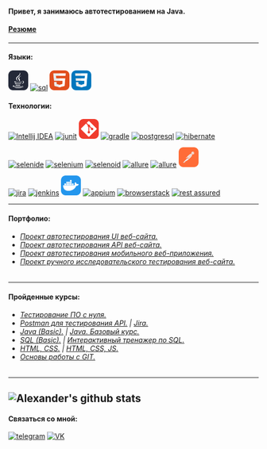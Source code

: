 <h4 align="left">Привет, я занимаюсь автотестированием на Java.</h4>
<h4><a href="https://docviewer.yandex.ru/view/0/?*=oE1%2BIYekfIzpVKOd4XjhOVbODHJ7InVybCI6InlhLWRpc2stcHVibGljOi8vck5SQi9sNm9qaDlrSmQwSWRlS3hTQ0lpdDFuQm9SekFkNmxCYXAvSlp0eXFwTHIveUpHOGtaTXcweEx3TEtSbXEvSjZicG1SeU9Kb25UM1ZvWG5EYWc9PSIsInRpdGxlIjoi0JLQtdCx0LXRgCBDVi5wZGYiLCJub2lmcmFtZSI6ZmFsc2UsInVpZCI6IjAiLCJ0cyI6MTcxMjEzNjE5NzcxNSwieXUiOiIyNDUyMTIyODkxNzA1OTIwODYwIn0%3D" target="_blank" rel="noreferrer">Резюме</a></h4>

---
<h4 align="left">Языки:</h4>
<p align="left"> 
<a href="https://www.java.com/" target="_blank" rel="noreferrer"><img src="https://raw.githubusercontent.com/tandpfun/skill-icons/de91fca307a83d75fc5b1f6ce24540454acead41/icons/Java-Dark.svg" alt="java" title="Java" width="40" height="40"/></a>
<a href="https://ru.wikipedia.org/wiki/SQL" target="_blank" rel="noreferrer"><img src="https://play-lh.googleusercontent.com/JAnq4-8xXuAx2mCQHhghic8lYb9-BN0gjAVrbiBufo0THcPsXVoOm_U3bUO70nAPjLw=w80" alt="sql" title="SQL" width="40" height="40"/></a>
<a href="https://html.spec.whatwg.org/multipage/" target="_blank" rel="noreferrer"><img src="https://raw.githubusercontent.com/tandpfun/skill-icons/de91fca307a83d75fc5b1f6ce24540454acead41/icons/HTML.svg" alt="html" title="HTML" width="40" height="40"/></a>
<a href="https://www.w3.org/Style/CSS/" target="_blank" rel="noreferrer"><img src="https://raw.githubusercontent.com/tandpfun/skill-icons/de91fca307a83d75fc5b1f6ce24540454acead41/icons/CSS.svg" alt="css" title="CSS" width="40" height="40"/></a>
  
<h4 align="left">Технологии:</h4>
<p align="left"> 

<a href="https://www.jetbrains.com/idea/" target="_blank" rel="noreferrer"><img src="https://skillicons.dev/icons?i=idea" alt="Intellij IDEA" title="Intellij IDEA" width="40" height="40"/></a>
<a href="https://junit.org/junit5/" target="_blank" rel="noreferrer"><img src="https://fs.getcourse.ru/fileservice/file/download/a/159627/sc/390/h/b90dddb8bcf49db3d4ea4647f02cb479.svg" alt="junit"  title="JUnit 5" width="40" height="40"/></a>
<a href="https://git-scm.com/" target="_blank" rel="noreferrer"><img src="https://raw.githubusercontent.com/tandpfun/skill-icons/de91fca307a83d75fc5b1f6ce24540454acead41/icons/Git.svg" alt="git" title="Git" width="40" height="40"/></a>
<a href="https://gradle.com/" target="_blank" rel="noreferrer"><img src="https://skillicons.dev/icons?i=gradle" alt="gradle" title="Gradle" width="40" height="40"/></a>
<a href="https://www.postgresql.org" target="_blank" rel="noreferrer"><img src="https://skillicons.dev/icons?i=postgres" alt="postgresql" title="PostgreSQL" width="40" height="40"/></a> 
<a href="https://hibernate.org/" target="_blank" rel="noreferrer"><img src="https://skillicons.dev/icons?i=hibernate" alt="hibernate" title="Hibernate" width="40" height="40"/></a> 

<a href="https://ru.selenide.org/" target="_blank" rel="noreferrer"><img src="https://fs.getcourse.ru/fileservice/file/download/a/159627/sc/399/h/5d2c34e97efd8aff6f7f2c1d3c8c30b8.svg" alt="selenide" title="Selenide" width="40" height="40"/></a>
<a href="https://www.selenium.dev" target="_blank" rel="noreferrer"><img src="https://fs.getcourse.ru/fileservice/file/download/a/159627/sc/178/h/765d78cae8cf8967a7124cb8636c72f8.svg" alt="selenium" title="Selenium" width="40" height="40"/></a>
<a href="https://aerokube.com/" target="_blank" rel="noreferrer"><img src="https://fs.getcourse.ru/fileservice/file/download/a/159627/sc/131/h/40ba0a9a145340d913192bff0f6c6b77.svg" alt="selenoid" title="Selenoid" width="40" height="40"/></a>
<a href="https://github.com/allure-framework" target="_blank" rel="noreferrer"><img src="https://fs.getcourse.ru/fileservice/file/download/a/159627/sc/333/h/32108dd5b6c9c9c3cf4220fe6b2cc7fc.svg" alt="allure" title="Allure Reports" width="40" height="40"/></a>
<a href="https://github.com/allure-framework" target="_blank" rel="noreferrer"><img src="https://fs.getcourse.ru/fileservice/file/download/a/159627/sc/185/h/c79ab1cf937ba73a952a0a02a11e9469.svg" alt="allure" title="Allure Notifications" width="40" height="40"/></a>
<a href="https://postman.com" target="_blank" rel="noreferrer"><img src="https://raw.githubusercontent.com/tandpfun/skill-icons/de91fca307a83d75fc5b1f6ce24540454acead41/icons/Postman.svg" alt="postman" title="Postman" width="40" height="40"/></a>

<a href="https://www.atlassian.com/ru/software/jira" target="_blank" rel="noreferrer"><img src="https://fs.getcourse.ru/fileservice/file/download/a/159627/sc/155/h/9b3a202b7545bfb958527fc1d9583eb5.svg" alt="jira" title="Jira" width="40" height="40"/></a>
<a href="https://www.jenkins.io" target="_blank" rel="noreferrer"><img src="https://skillicons.dev/icons?i=jenkins" alt="jenkins" title="Jenkins" width="40" height="40"/></a>
<a href="https://www.docker.com/" target="_blank" rel="noreferrer"><img src="https://raw.githubusercontent.com/tandpfun/skill-icons/de91fca307a83d75fc5b1f6ce24540454acead41/icons/Docker.svg" alt="docker" title="Docker" width="40" height="40"/></a>
<a href="https://github.com/appium/appium-desktop" target="_blank" rel="noreferrer"><img src="https://fs.getcourse.ru/fileservice/file/download/a/159627/sc/68/h/d5953e3d38225dd651184b4594889bea.svg" alt="appium" title="Appium" width="40" height="40"/></a>
<a href="https://www.browserstack.com/" target="_blank" rel="noreferrer"><img src="https://fs.getcourse.ru/fileservice/file/download/a/159627/sc/299/h/318c85205ecd71efb889108bdbae5e7f.svg" alt="browserstack" title="Browserstack" width="40" height="40"/></a>
<a href="https://rest-assured.io/" target="_blank" rel="noreferrer"><img src="https://fs.getcourse.ru/fileservice/file/download/a/159627/sc/428/h/c14aaadcc88c5e412b14dcfb7785dde5.svg" alt="rest assured" title="Rest assured" width="40" height="40"/></a>


---
<h4 color: rgba(0,0,255,0.5); align="left">Портфолио:</h4>
<h6>
<ul> 
<li>  <a href="https://github.com/VeberAL/stepicTests" target="_blank">Проект автотестирования UI веб-сайта.</a> </li> 
<li>  <a href="https://github.com/VeberAL/Reqres_RestApi_Tests" target="_blank">Проект автотестирования API веб-сайта.</a> </li> 
<li>  <a href="https://github.com/VeberAL/WikiOnboardingMobileTests" target="_blank">Проект автотестирования мобильного веб-приложения.</a> </li>  
<li>  <a href="https://github.com/VeberAL/ManualTests" target="_blank">Проект ручного исследовательского тестирования веб-сайта.</a> </li>
</ul>
</h6>

---

<h4 color: rgba(0,0,255,0.5); align="left">Пройденные курсы:</h4>
<p align="left">
<h6>
<ul>    
<li>  <a href="https://stepik.org/course/171826" target="_blank">Тестирование ПО с нуля.</a> </li>
<li>  <a href="https://stepik.org/cert/2337504" target="_blank">Postman для тестирования API.</a> | <a href="https://stepik.org/cert/2337844" target="_blank">Jira.</a> </li> 
<li>  <a href="https://www.hackerrank.com/certificates/b045b4501069" target="_blank">Java (Basic).</a> | <a href="https://stepik.org/cert/2344090" target="_blank">Java. Базовый курс.</a> </li> 
<li>  <a href="https://www.hackerrank.com/certificates/c88d4428a249" target="_blank">SQL (Basic).</a> | <a href="https://stepik.org/cert/2337390" target="_blank">Интерактивный тренажер по SQL.</a> </li> 
<li>  <a href="https://stepik.org/cert/2340386" target="_blank">HTML, CSS.</a> | <a href="https://stepik.org/cert/2342834" target="_blank">HTML, CSS, JS.</a> </li>
<li>  <a href="https://practicum.yandex.ru/git-basics/" target="_blank">Основы работы с GIT.</a> </li>
</ul>
</h6>
  
---
![Alexander's github stats](https://github-readme-stats.vercel.app/api?username=VeberAL&show_icons=true&theme=github_dark)
---
<h4 align="left">Связаться со мной:</h4>
<p align="left"> 
  
<a href="https://t.me/VeberAL" target="_blank"><img src="https://cdn-icons-png.flaticon.com/512/2111/2111646.png" width="40" height="40" alt="telegram" /></a> 
<a href="https://vk.com/jacast" target="_blank"><img src="https://cdn-icons-png.flaticon.com/512/145/145813.png" width="40" height="40" alt="VK"/></a>
</p>
